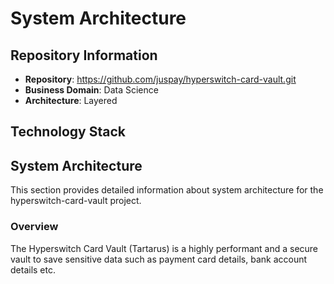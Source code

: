 # System Architecture

## Repository Information

- **Repository**: https://github.com/juspay/hyperswitch-card-vault.git
- **Business Domain**: Data Science
- **Architecture**: Layered

## Technology Stack

## System Architecture

This section provides detailed information about system architecture for the hyperswitch-card-vault project.

### Overview

The Hyperswitch Card Vault (Tartarus) is a highly performant and a secure vault to save sensitive data such as payment card details, bank account details etc.


